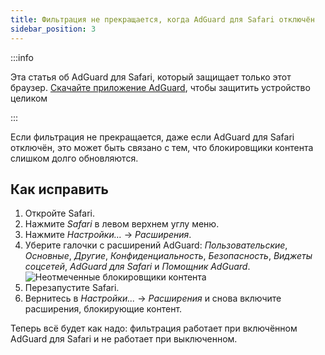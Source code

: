 ```yaml
---
title: Фильтрация не прекращается, когда AdGuard для Safari отключён
sidebar_position: 3
---
```


:::info

Эта статья об AdGuard для Safari, который защищает только этот браузер. [Скачайте приложение AdGuard](https://agrd.io/download-kb-adblock), чтобы защитить устройство целиком

:::

Если фильтрация не прекращается, даже если AdGuard для Safari отключён, это может быть связано с тем, что блокировщики контента слишком долго обновляются.

## Как исправить

1. Откройте Safari.
2. Нажмите _Safari_ в левом верхнем углу меню.
3. Нажмите _Настройки…_ → _Расширения_.
4. Уберите галочки с расширений AdGuard: _Пользовательские_, _Основные_, _Другие_, _Конфиденциальность_, _Безопасность_, _Виджеты соцсетей_, _AdGuard для Safari_ и _Помощник AdGuard_.
   ![Неотмеченные блокировщики контента](https://cdn.adtidy.org/content/Kb/ad_blocker/safari/adg-safari-unchecked-cbs.png)
5. Перезапустите Safari.
6. Вернитесь в _Настройки..._ → _Расширения_ и снова включите расширения, блокирующие контент.

Теперь всё будет как надо: фильтрация работает при включённом AdGuard для Safari и не работает при выключенном.
